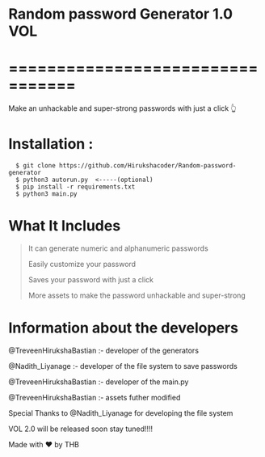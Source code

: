 # Random password Generator 1.0 VOL
# =================================

Make an unhackable and super-strong passwords with just a click 👆

# Installation :

      $ git clone https://github.com/Hirukshacoder/Random-password-generator
      $ python3 autorun.py  <-----(optional)
      $ pip install -r requirements.txt
      $ python3 main.py


# What It Includes
 
 > It can generate numeric and alphanumeric passwords
 > 
 > Easily customize your password
 > 
 > Saves your password with just a click
 > 
 > More assets to make the password unhackable and super-strong


# Information about the developers
@TreveenHirukshaBastian :- developer of the generators

@Nadith_Liyanage :- developer of the file system to save passwords

@TreveenHirukshaBastian :- developer of the main.py

@TreveenHirukshaBastian :- assets futher modified


Special Thanks to @Nadith_Liyanage for developing the file system

VOL 2.0 will be released soon stay tuned!!!!

Made with ❤ by THB
